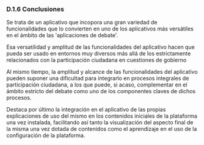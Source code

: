 ### D.1.6 Conclusiones

Se trata de un aplicativo que incopora una gran variedad de funcionalidades que lo convierten en uno de los aplicativos más versátiles en el ámbito de las 'aplicaciones de debate'.

Esa  versatilidad y amplitud de las funcionalidades del aplicativo hacen que pueda ser usado en entornos muy diversos más allá de los estrictamente relacionados con la participación ciudadana en cuestiones de gobierno

Al mismo tiempo, la amplitud y alcance de las funcionalidades del aplicativo pueden suponer una dificultad para integrarlo en procesos integrales de participación ciudadana, a los que puede, si acaso, complementar en el ámbito estricto del debate como uno de los componentes claves de dichos procesos.

Destaca por último la integración en el aplicativo de las propias explicaciones de uso del mismo en los contenidos iniciales de la plataforma una vez instalada, facilitando así tanto la visualización del aspecto final de la misma una vez dotada de contenidos como el aprendizaje en el uso de la configuración de la plataforma.



